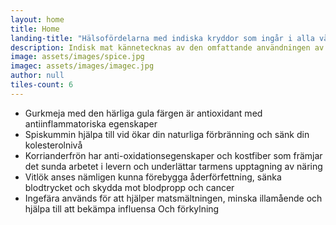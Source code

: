 ```yaml
---
layout: home
title: Home
landing-title: "Hälsofördelarna med indiska kryddor som ingår i alla våra matlådar"
description: Indisk mat kännetecknas av den omfattande användningen av kryddor som är viktiga för att tillhandahålla autentiska, utsökta och unika smaker. Kryddor och aromater är hjärtat i indisk matlagning. Indier har också använt örter och kryddor som medicin.
image: assets/images/spice.jpg
imagec: assets/images/imagec.jpg
author: null
tiles-count: 6
---
```

<ul>
<li>Gurkmeja med den härliga gula färgen är antioxidant med antiinflammatoriska egenskaper</li>

<li>Spiskummin hjälpa till vid ökar din naturliga förbränning och sänk din kolesterolnivå</li>

<li>Korrianderfrön har anti-oxidationsegenskaper och kostfiber som främjar det sunda arbetet i levern och underlättar tarmens upptagning av näring</li>

<li>Vitlök anses nämligen kunna förebygga åderförfettning, sänka blodtrycket och skydda mot blodpropp och cancer</li>

<li>Ingefära används för att hjälper matsmältningen, minska illamående och hjälpa till att bekämpa influensa Och förkylning</li>
</ul>
